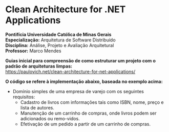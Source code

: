 
# Clean Architecture for .NET Applications

**Pontifícia Universidade Católica de Minas Gerais**  
**Especialização:** Arquitetura de Software Distribuído  
**Disciplina:** Análise, Projeto e Avaliação Arquitetural  
**Professor:** Marco Mendes  

**Guias inicial para compreensão de como estruturar um projeto com o padrão de arquiteturas limpas:**  
https://paulovich.net/clean-architecture-for-net-applications/   

**O código se refere à implementação abaixo, baseada no exemplo acima:**
- Domínio simples de uma empresa de varejo com os seguintes requisitos:
  - Cadastro de livros com informações tais como ISBN, nome, preço e lista de autores.
  -	Manutenção de um carrinho de compras, onde livros podem ser adicionados ou remo-vidos.
  - Efetivação de um pedido a partir de um carrinho de compras.

